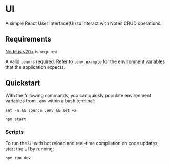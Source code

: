 # UI

A simple React User Interface(UI) to interact with Notes CRUD operations.

## Requirements

[Node.js v20+](https://nodejs.org/en/) is required.

A valid `.env` is required. Refer to `.env.example` for the environment variables that the application expects.

## Quickstart

With the following commands, you can quickly populate environment variables from `.env` within a bash terminal:

```
set -a && source .env && set +a
```

`npm start`

### Scripts
To run the UI with hot reload and real-time compilation on code updates, start the UI by running:

`npm run dev`